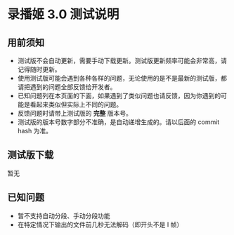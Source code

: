 # 录播姬 3.0 测试说明

## 用前须知

- 测试版不会自动更新，需要手动下载更新。测试版更新频率可能会非常高，请记得随时更新。
- 使用测试版可能会遇到各种各样的问题，无论使用的是不是最新的测试版，都请把遇到的问题全部反馈给开发者。
- 已知问题列在本页面的下面，如果遇到了类似问题也请反馈，因为你遇到的可能是看起来类似但实际上不同的问题。
- 反馈问题时请带上测试版的 **完整** 版本号。
- 测试版的版本号数字部分不准确，是自动递增生成的。请以后面的 commit hash 为准。

## 测试版下载

暂无

## 已知问题

- 暂不支持自动分段、手动分段功能
- 在特定情况下输出的文件前几秒无法解码（即开头不是 I 帧）
